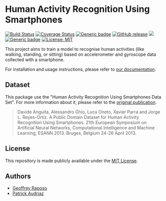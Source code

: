 # Human Activity Recognition Using Smartphones

[![Build Status](https://travis-ci.org/patrickaudriaz/mini-project.svg?branch=master)](https://travis-ci.org/patrickaudriaz/mini-project)
[![Coverage Status](https://coveralls.io/repos/github/patrickaudriaz/mini-project/badge.svg)](https://coveralls.io/github/patrickaudriaz/mini-project)
[![Generic badge](https://img.shields.io/badge/doc-latest-orange.svg)](https://patrickaudriaz.github.io/mini-project/)
[![GitHub release](https://img.shields.io/github/v/release/patrickaudriaz/mini-project)](https://github.com/patrickaudriaz/mini-project/releases/latest)
[![](https://img.shields.io/pypi/v/badge.svg?maxAge=3600)](https://pypi.org/project/rrgp/)
[![Generic badge](https://img.shields.io/badge/github-project-purple.svg)](https://github.com/patrickaudriaz/mini-project)
[![License: MIT](https://img.shields.io/badge/License-MIT-red.svg)](https://opensource.org/licenses/MIT)


This project aims to train a model to recognise human activities (like walking, 
standing, or sitting) based on accelerometer and gyroscope data collected with 
a smartphone.

For installation and usage instructions, please refer to 
[our documentation](https://patrickaudriaz.github.io/mini-project/).

## Dataset

This package use the "Human Activity Recognition Using Smartphones Data Set".
For more information about it, please refer to the 
[original publication](https://archive.ics.uci.edu/ml/datasets/human+activity+recognition+using+smartphones).

> Davide Anguita, Alessandro Ghio, Luca Oneto, Xavier Parra and Jorge L. Reyes-Ortiz. A Public Domain Dataset for Human Activity Recognition Using Smartphones. 21th European Symposium on Artificial Neural Networks, Computational Intelligence and Machine Learning, ESANN 2013. Bruges, Belgium 24-26 April 2013.

## License

This repository is made publicly available under the [MIT License](https://opensource.org/licenses/MIT).

## Authors 
- [Geoffrey Raposo](https://github.com/ge0ra)
- [Patrick Audriaz](https://patrick-audriaz.com/)
